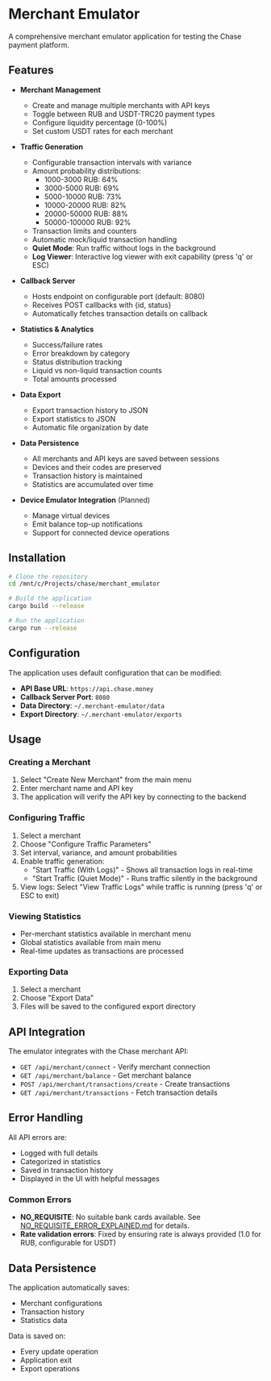 # Merchant Emulator

A comprehensive merchant emulator application for testing the Chase payment platform.

## Features

- **Merchant Management**
  - Create and manage multiple merchants with API keys
  - Toggle between RUB and USDT-TRC20 payment types
  - Configure liquidity percentage (0-100%)
  - Set custom USDT rates for each merchant

- **Traffic Generation**
  - Configurable transaction intervals with variance
  - Amount probability distributions:
    - 1000-3000 RUB: 64%
    - 3000-5000 RUB: 69%
    - 5000-10000 RUB: 73%
    - 10000-20000 RUB: 82%
    - 20000-50000 RUB: 88%
    - 50000-100000 RUB: 92%
  - Transaction limits and counters
  - Automatic mock/liquid transaction handling
  - **Quiet Mode**: Run traffic without logs in the background
  - **Log Viewer**: Interactive log viewer with exit capability (press 'q' or ESC)

- **Callback Server**
  - Hosts endpoint on configurable port (default: 8080)
  - Receives POST callbacks with {id, status}
  - Automatically fetches transaction details on callback

- **Statistics & Analytics**
  - Success/failure rates
  - Error breakdown by category
  - Status distribution tracking
  - Liquid vs non-liquid transaction counts
  - Total amounts processed

- **Data Export**
  - Export transaction history to JSON
  - Export statistics to JSON
  - Automatic file organization by date

- **Data Persistence**
  - All merchants and API keys are saved between sessions
  - Devices and their codes are preserved
  - Transaction history is maintained
  - Statistics are accumulated over time

- **Device Emulator Integration** (Planned)
  - Manage virtual devices
  - Emit balance top-up notifications
  - Support for connected device operations

## Installation

```bash
# Clone the repository
cd /mnt/c/Projects/chase/merchant_emulator

# Build the application
cargo build --release

# Run the application
cargo run --release
```

## Configuration

The application uses default configuration that can be modified:

- **API Base URL**: `https://api.chase.money`
- **Callback Server Port**: `8080`
- **Data Directory**: `~/.merchant-emulator/data`
- **Export Directory**: `~/.merchant-emulator/exports`

## Usage

### Creating a Merchant

1. Select "Create New Merchant" from the main menu
2. Enter merchant name and API key
3. The application will verify the API key by connecting to the backend

### Configuring Traffic

1. Select a merchant
2. Choose "Configure Traffic Parameters"
3. Set interval, variance, and amount probabilities
4. Enable traffic generation:
   - "Start Traffic (With Logs)" - Shows all transaction logs in real-time
   - "Start Traffic (Quiet Mode)" - Runs traffic silently in the background
5. View logs: Select "View Traffic Logs" while traffic is running (press 'q' or ESC to exit)

### Viewing Statistics

- Per-merchant statistics available in merchant menu
- Global statistics available from main menu
- Real-time updates as transactions are processed

### Exporting Data

1. Select a merchant
2. Choose "Export Data"
3. Files will be saved to the configured export directory

## API Integration

The emulator integrates with the Chase merchant API:

- `GET /api/merchant/connect` - Verify merchant connection
- `GET /api/merchant/balance` - Get merchant balance
- `POST /api/merchant/transactions/create` - Create transactions
- `GET /api/merchant/transactions` - Fetch transaction details

## Error Handling

All API errors are:
- Logged with full details
- Categorized in statistics
- Saved in transaction history
- Displayed in the UI with helpful messages

### Common Errors

- **NO_REQUISITE**: No suitable bank cards available. See [NO_REQUISITE_ERROR_EXPLAINED.md](NO_REQUISITE_ERROR_EXPLAINED.md) for details.
- **Rate validation errors**: Fixed by ensuring rate is always provided (1.0 for RUB, configurable for USDT)

## Data Persistence

The application automatically saves:
- Merchant configurations
- Transaction history
- Statistics data

Data is saved on:
- Every update operation
- Application exit
- Export operations